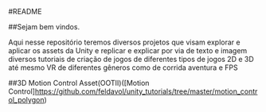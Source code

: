 #README

##Sejam bem vindos.

Aqui nesse repositório teremos diversos projetos que visam explorar e aplicar os assets da Unity e replicar e explicar por via de texto e imagem diversos tutoriais de criação de jogos de diferentes tipos de jogos 2D e 3D até mesmo VR de diferentes gêneros como de corrida aventura e FPS 

##3D
Motion Control Asset(OOTII)([Motion Control]https://github.com/feldavol/unity_tutorials/tree/master/motion_control_polygon)

